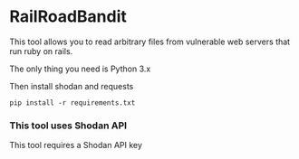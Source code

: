 # RailRoadBandit

This tool allows you to read arbitrary files from vulnerable web servers that run ruby on rails. 

The only thing you need is Python 3.x

Then install shodan and requests

```pip install -r requirements.txt```

### This tool uses Shodan API 

This tool requires a Shodan API key

